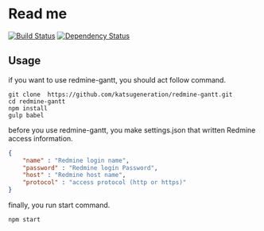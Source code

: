 # Read me
[![Build Status](https://travis-ci.org/katsugeneration/redmine-gantt.svg)](https://travis-ci.org/katsugeneration/redmine-gantt)
[![Dependency Status](https://gemnasium.com/katsugeneration/redmine-gantt.svg)](https://gemnasium.com/katsugeneration/redmine-gantt)

## Usage
if you want to use redmine-gantt, you should act follow command.

```
git clone  https://github.com/katsugeneration/redmine-gantt.git
cd redmine-gantt
npm install
gulp babel
```

before you use redmine-gantt, you make settings.json that written Redmine access information.

```json:settings.json
{
	"name" : "Redmine login name",
	"password" : "Redmine login Password",
	"host" : "Redmine host name",
	"protocol" : "access protocol (http or https)"
}
```

finally, you run start command.

```
npm start
```
